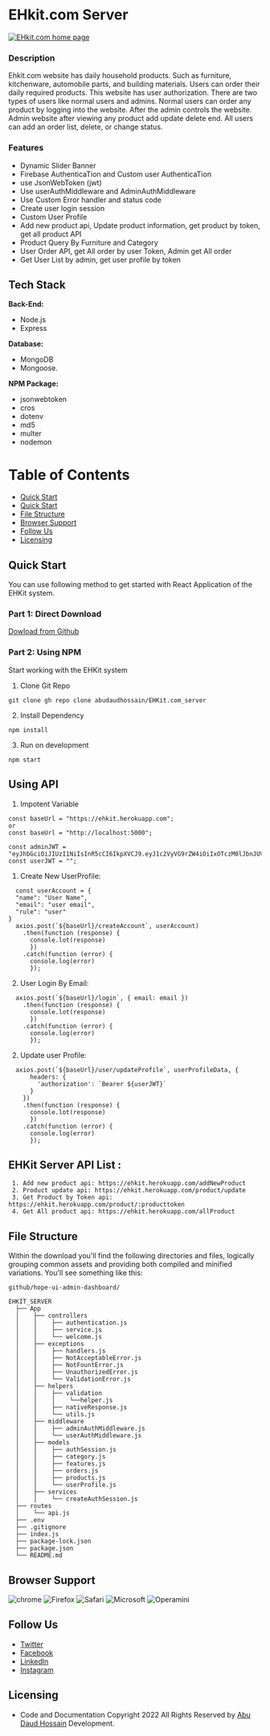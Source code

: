 # EHkit.com Server
<a href="https://ehkit.netlify.app/" target="__blank" title="EHKit.com">
  <img src="https://i.ibb.co/2F9fVHJ/EHkit.png" alt="EHkit.com home page" />
</a>


### Description
Ehkit.com website has daily household products. Such as furniture, kitchenware, automobile parts, and building materials. Users can order their daily required products. This website has user authorization. There are two types of users like normal users and admins. Normal users can order any product by logging into the website. After the admin controls the website. Admin website after viewing any product add update delete end. All users can add an order list, delete, or change status.

### Features

- Dynamic Slider Banner
- Firebase AuthenticaTion and Custom user AuthenticaTion
- use JsonWebToken (jwt)
- Use userAuthMiddleware and AdminAuthMiddleware
- Use Custom Error handler and status code
- Create user login session
- Custom User Profile
- Add new product api, Update product information, get product by token, get all product API
- Product Query By Furniture and Category
- User Order API, get All order by user Token, Admin get All order
- Get User List by admin, get user profile by token


<!-- 
<a href="https://www.youtube.com/watch?v=3OMj6nqDuAA" title="Hope UI" target="__blank">
  <img src="https://assets.iqonic.design/hope-ui/github/hope-ui-youtube.png" alt="Hope UI Video" />
</a> -->
## Tech Stack

**Back-End:** 
- Node.js
- Express

**Database:** 
- MongoDB
- Mongoose.

**NPM Package:**
- jsonwebtoken
- cros
- dotenv
- md5
- multer
- nodemon

# Table of Contents

  - [Quick Start](#quick-start)
  - [Quick Start](#Using-API)
  - [File Structure](#file-structure)
  - [Browser Support](#browser-support)
  - [Follow Us](#follow-us)
  - [Licensing](#licensing)

## Quick Start

You can use following method to get started with React Application of the EHKit system.

### Part 1: Direct Download
[Dowload from Github](https://github.com/abudaudhossain/EHKit.com_server/archive/refs/heads/main.zip)

### Part 2: Using NPM
Start working with the EHKit system
1. Clone Git Repo
```
git clone gh repo clone abudaudhossain/EHKit.com_server
```
2. Install Dependency
```
npm install
```

3. Run on development 
```
npm start
```

## Using API

1. Impotent Variable 
```
const baseUrl = "https://ehkit.herokuapp.com";
or
const baseUrl = "http://localhost:5000";

const adminJWT = "eyJhbGciOiJIUzI1NiIsInR5cCI6IkpXVCJ9.eyJ1c2VyVG9rZW4iOiIxOTczM0lJbnJUVXNlclByb1RHbXBsMjQwMTciLCJzZXNzaW9uVG9rZW4iOiI2MjExMmFwRWZCVXNlclNlc3Npb25IVEZuYzg4MDEzIiwiaWF0IjoxNjYwNjQxMTEzfQ.oqkCJPXD5JQYSYOwkduKMJCijYjGQVAig9cSjIApSYM";
const userJWT = "";

```

1. Create New UserProfile:

```
  const userAccount = {
  "name": "User Name",
  "email": "user email",
  "rule": "user"
}
  axios.post(`${baseUrl}/createAccount`, userAccount)
    .then(function (response) {
      console.lot(response)
      })
    .catch(function (error) {
      console.log(error)
      });

```


2. User Login By Email:

```
  axios.post(`${baseUrl}/login`, { email: email })
    .then(function (response) {
      console.lot(response)
      })
    .catch(function (error) {
      console.log(error)
      });

```

2. Update user Profile:

```
  axios.post(`${baseUrl}/user/updateProfile`, userProfileData, {
      headers: {
        'authorization': `Bearer ${userJWT}`
      }
    })
    .then(function (response) {
      console.lot(response)
      })
    .catch(function (error) {
      console.log(error)
      });

```

## EHKit Server API List : 
```
 1. Add new product api: https://ehkit.herokuapp.com/addNewProduct
 2. Product update api: https://ehkit.herokuapp.com/product/update
 3. Get Product by Token api: https://ehkit.herokuapp.com/product/:producttoken
 4. Get All product api: https://ehkit.herokuapp.com/allProduct

```

## File Structure
Within the download you'll find the following directories and files, logically grouping common assets and providing both compiled and minified variations. You'll see something like this:
```
github/hope-ui-admin-dashboard/

EHKIT_SERVER
  ├── App
  │    ├── controllers
  │    │    ├── authentication.js
  │    │    ├── service.js
  │    │    └── welcome.js
  │    ├── exceptions
  │    │    ├── handlers.js
  │    │    ├── NotAcceptableError.js
  │    │    ├── NotFountError.js
  │    │    ├── UnauthorizedError.js
  │    │    └── ValidationError.js
  │    ├── helpers
  │    │    ├── validation
  │    │    │    └──helper.js    
  │    │    ├── nativeResponse.js
  │    │    └── utils.js
  │    ├── middleware  
  │    │    ├── adminAuthMiddleware.js
  │    │    └── userAuthMiddleware.js
  │    ├── models  
  │    │    ├── authSession.js
  │    │    ├── category.js
  │    │    ├── features.js
  │    │    ├── orders.js
  │    │    ├── products.js
  │    │    └── userProfile.js
  │    ├── services  
  │    │    └── createAuthSession.js
  ├── routes
  │    └── api.js
  ├── .env
  ├── .gitignore
  ├── index.js
  ├── package-lock.json
  ├── package.json
  └── README.md
```
## Browser Support
![chrome](https://assets.iqonic.design/hope-ui/github/chrome.png)
![Firefox](https://assets.iqonic.design/hope-ui/github/Firefox.png)
![Safari](https://assets.iqonic.design/hope-ui/github/Safari.png)
![Microsoft](https://assets.iqonic.design/hope-ui/github/Microsoft%20edge.png)
![Operamini](https://assets.iqonic.design/hope-ui/github/Operamini.png)

## Follow Us
- [Twitter](https://twitter.com/webexpert24abu)
- [Facebook](https://www.facebook.com/abudaud.dev/)
- [LinkedIn](https://www.linkedin.com/in/abudauddev/)
- [Instagram](https://www.instagram.com/abudauddev/)

## Licensing
- Code and Documentation Copyright 2022 All Rights Reserved by [Abu Daud Hossain](https://github.com/abudaudhossain) Development.